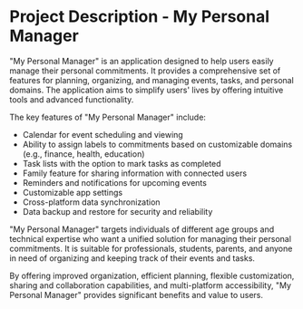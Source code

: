 # Project Description - My Personal Manager

"My Personal Manager" is an application designed to help users easily manage their personal commitments. It provides a comprehensive set of features for planning, organizing, and managing events, tasks, and personal domains. The application aims to simplify users' lives by offering intuitive tools and advanced functionality.

The key features of "My Personal Manager" include:

- Calendar for event scheduling and viewing
- Ability to assign labels to commitments based on customizable domains (e.g., finance, health, education)
- Task lists with the option to mark tasks as completed
- Family feature for sharing information with connected users
- Reminders and notifications for upcoming events
- Customizable app settings
- Cross-platform data synchronization
- Data backup and restore for security and reliability

"My Personal Manager" targets individuals of different age groups and technical expertise who want a unified solution for managing their personal commitments. It is suitable for professionals, students, parents, and anyone in need of organizing and keeping track of their events and tasks.

By offering improved organization, efficient planning, flexible customization, sharing and collaboration capabilities, and multi-platform accessibility, "My Personal Manager" provides significant benefits and value to users.
